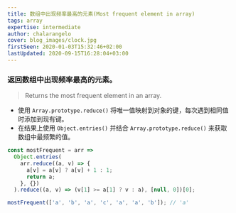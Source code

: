 ```yaml
---
title: 数组中出现频率最高的元素(Most frequent element in array)
tags: array
expertise: intermediate
author: chalarangelo
cover: blog_images/clock.jpg
firstSeen: 2020-01-03T15:32:46+02:00
lastUpdated: 2020-09-15T16:28:04+03:00
---
```


### 返回数组中出现频率最高的元素。
> Returns the most frequent element in an array.

- 使用 `Array.prototype.reduce()` 将唯一值映射到对象的键，每次遇到相同值时添加到现有键。
- 在结果上使用 `Object.entries()` 并结合 `Array.prototype.reduce()` 来获取数组中最频繁的值。

```js
const mostFrequent = arr =>
  Object.entries(
    arr.reduce((a, v) => {
      a[v] = a[v] ? a[v] + 1 : 1;
      return a;
    }, {})
  ).reduce((a, v) => (v[1] >= a[1] ? v : a), [null, 0])[0];
```

```js
mostFrequent(['a', 'b', 'a', 'c', 'a', 'a', 'b']); // 'a'
```
